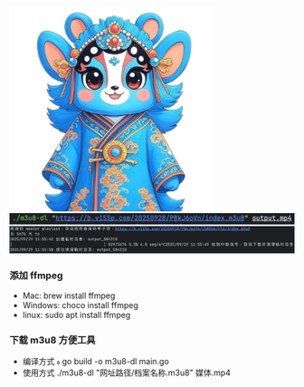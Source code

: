 <img src="images/logo.png" alt="Logo" width="360" height="360">
<img src="images/img_0.png" alt="命令">
<img src="images/img_1.png" alt="中断">

### 添加 ffmpeg
* Mac: brew install ffmpeg
* Windows: choco install ffmpeg
* linux: sudo apt install ffmpeg

### 下载 m3u8 方便工具
* 编译方式  go build -o m3u8-dl main.go  
* 使用方式 ./m3u8-dl "网址路径/档案名称.m3u8" 媒体.mp4